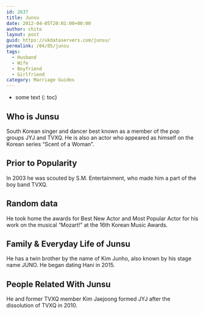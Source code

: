 ```yaml
---
id: 2637
title: Junsu
date: 2012-04-05T20:01:00+00:00
author: chito
layout: post
guid: https://ukdataservers.com/junsu/
permalink: /04/05/junsu
tags:
  - Husband
  - Wife
  - Boyfriend
  - Girlfriend
category: Marriage Guides
---
```


* some text
{: toc}
          
          
## Who is  Junsu
                  
                  
                  
South Korean singer and dancer best known as a member of the pop groups JYJ and TVXQ. He is also an actor who appeared as himself on the Korean series &#8220;Scent of a Woman&#8221;.
                  
                
                
                
## Prior to Popularity 
                  
                  
                  
In 2003 he was scouted by S.M. Entertainment, who made him a part of the boy band TVXQ.
                  
                
                
                
## Random data 
                  
                  
                  
He took home the awards for Best New Actor and Most Popular Actor for his work on the musical &#8220;Mozart!&#8221; at the 16th Korean Music Awards.
                  
                
                
                
## Family & Everyday Life of Junsu
                  
                  
                  
He has a twin brother by the name of Kim Junho, also known by his stage name JUNO. He began dating Hani in 2015.
                  
                
                
                
## People Related With  Junsu
                  
                  
                  
He and former TVXQ member Kim Jaejoong formed JYJ after the dissolution of TVXQ in 2010.
                  
                
              
            
          
          
          
    
    
  
